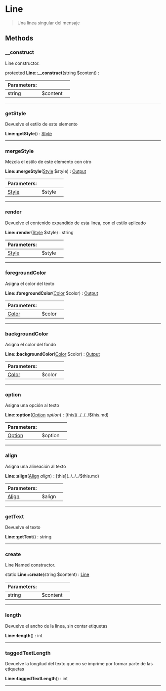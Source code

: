 
                                                                                                                                            
    
# Line


> Una linea singular del mensaje
>
> 








## Methods

### __construct
Line constructor.


protected **Line::__construct**(string $content) : 


|Parameters: | | |
| --- | --- | --- |
|string |$content |  |

---


### getStyle
Devuelve el estilo de este elemento


**Line::getStyle**() : [Style](../../../Style.md)



---


### mergeStyle
Mezcla el estilo de este elemento con otro


**Line::mergeStyle**([Style](../../../Style.md) $style) : [Output](../../../Output.md)


|Parameters: | | |
| --- | --- | --- |
|[Style](../../../Style.md) |$style |  |

---


### render
Devuelve el contenido expandido de esta linea, con el estilo aplicado


**Line::render**([Style](../../../Style.md) $style) : string


|Parameters: | | |
| --- | --- | --- |
|[Style](../../../Style.md) |$style |  |

---


### foregroundColor
Asigna el color del texto


**Line::foregroundColor**([Color](../../../Color.md) $color) : [Output](../../../Output.md)


|Parameters: | | |
| --- | --- | --- |
|[Color](../../../Color.md) |$color |  |

---


### backgroundColor
Asigna el color del fondo


**Line::backgroundColor**([Color](../../../Color.md) $color) : [Output](../../../Output.md)


|Parameters: | | |
| --- | --- | --- |
|[Color](../../../Color.md) |$color |  |

---


### option
Asigna una opción al texto


**Line::option**([Option](../../../Option.md) $option) : [$this](../../../$this.md)


|Parameters: | | |
| --- | --- | --- |
|[Option](../../../Option.md) |$option |  |

---


### align
Asigna una alineación al texto


**Line::align**([Align](../../../Align.md) $align) : [$this](../../../$this.md)


|Parameters: | | |
| --- | --- | --- |
|[Align](../../../Align.md) |$align |  |

---


### getText
Devuelve el texto


**Line::getText**() : string



---


### create
Line Named constructor.


static **Line::create**(string $content) : [Line](../../../Line.md)


|Parameters: | | |
| --- | --- | --- |
|string |$content |  |

---


### length
Devuelve el ancho de la linea, sin contar etiquetas


**Line::length**() : int



---


### taggedTextLength
Devuelve la longitud del texto que no se imprime por formar parte de las etiquetas


**Line::taggedTextLength**() : int



---


                                                                                                                                                                                                                                                                                                                                                                                                            
    
                                                                                                                                                                                                                                                                             
                